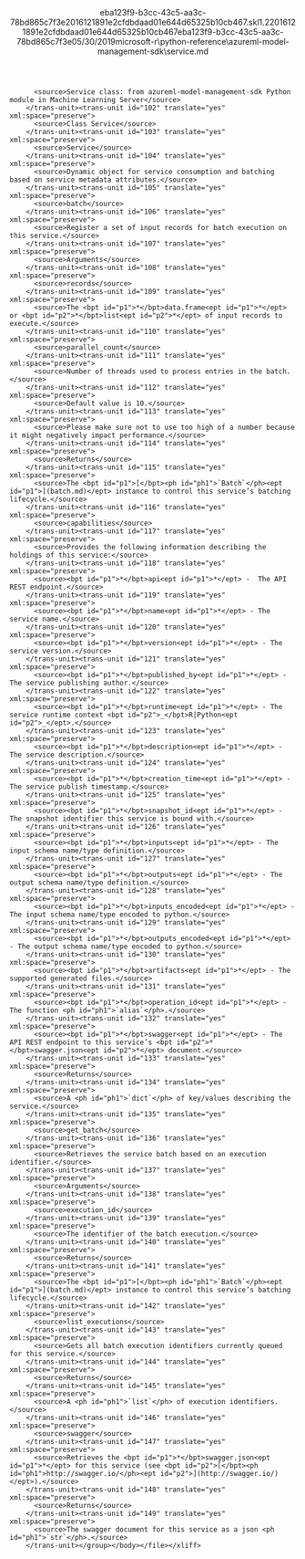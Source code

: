 <?xml version="1.0"?><xliff version="1.2" xmlns="urn:oasis:names:tc:xliff:document:1.2" xmlns:xsi="http://www.w3.org/2001/XMLSchema-instance" xsi:schemaLocation="urn:oasis:names:tc:xliff:document:1.2 xliff-core-1.2-transitional.xsd"><file datatype="xml" original="service.md" source-language="en-US" target-language="en-US"><header><tool tool-id="mdxliff" tool-name="mdxliff" tool-version="1.0-8ab897d" tool-company="Microsoft" /><xliffext:skl_file_name xmlns:xliffext="urn:microsoft:content:schema:xliffextensions">eba123f9-b3cc-43c5-aa3c-78bd865c7f3e2016121891e2cfdbdaad01e644d65325b10cb467.skl</xliffext:skl_file_name><xliffext:version xmlns:xliffext="urn:microsoft:content:schema:xliffextensions">1.2</xliffext:version><xliffext:ms.openlocfilehash xmlns:xliffext="urn:microsoft:content:schema:xliffextensions">2016121891e2cfdbdaad01e644d65325b10cb467</xliffext:ms.openlocfilehash><xliffext:ms.sourcegitcommit xmlns:xliffext="urn:microsoft:content:schema:xliffextensions">eba123f9-b3cc-43c5-aa3c-78bd865c7f3e</xliffext:ms.sourcegitcommit><xliffext:ms.lasthandoff xmlns:xliffext="urn:microsoft:content:schema:xliffextensions">05/30/2019</xliffext:ms.lasthandoff><xliffext:ms.openlocfilepath xmlns:xliffext="urn:microsoft:content:schema:xliffextensions">microsoft-r\python-reference\azureml-model-management-sdk\service.md</xliffext:ms.openlocfilepath></header><body><group id="content" extype="content"><trans-unit id="101" translate="yes" xml:space="preserve" restype="x-metadata">
          <source>Service class: from azureml-model-management-sdk Python module in Machine Learning Server</source>
        </trans-unit><trans-unit id="102" translate="yes" xml:space="preserve">
          <source>Class Service</source>
        </trans-unit><trans-unit id="103" translate="yes" xml:space="preserve">
          <source>Service</source>
        </trans-unit><trans-unit id="104" translate="yes" xml:space="preserve">
          <source>Dynamic object for service consumption and batching based on service metadata attributes.</source>
        </trans-unit><trans-unit id="105" translate="yes" xml:space="preserve">
          <source>batch</source>
        </trans-unit><trans-unit id="106" translate="yes" xml:space="preserve">
          <source>Register a set of input records for batch execution on this service.</source>
        </trans-unit><trans-unit id="107" translate="yes" xml:space="preserve">
          <source>Arguments</source>
        </trans-unit><trans-unit id="108" translate="yes" xml:space="preserve">
          <source>records</source>
        </trans-unit><trans-unit id="109" translate="yes" xml:space="preserve">
          <source>The <bpt id="p1">*</bpt>data.frame<ept id="p1">*</ept> or <bpt id="p2">*</bpt>list<ept id="p2">*</ept> of input records to execute.</source>
        </trans-unit><trans-unit id="110" translate="yes" xml:space="preserve">
          <source>parallel_count</source>
        </trans-unit><trans-unit id="111" translate="yes" xml:space="preserve">
          <source>Number of threads used to process entries in the batch.</source>
        </trans-unit><trans-unit id="112" translate="yes" xml:space="preserve">
          <source>Default value is 10.</source>
        </trans-unit><trans-unit id="113" translate="yes" xml:space="preserve">
          <source>Please make sure not to use too high of a number because it might negatively impact performance.</source>
        </trans-unit><trans-unit id="114" translate="yes" xml:space="preserve">
          <source>Returns</source>
        </trans-unit><trans-unit id="115" translate="yes" xml:space="preserve">
          <source>The <bpt id="p1">[</bpt><ph id="ph1">`Batch`</ph><ept id="p1">](batch.md)</ept> instance to control this service’s batching lifecycle.</source>
        </trans-unit><trans-unit id="116" translate="yes" xml:space="preserve">
          <source>capabilities</source>
        </trans-unit><trans-unit id="117" translate="yes" xml:space="preserve">
          <source>Provides the following information describing the holdings of this service:</source>
        </trans-unit><trans-unit id="118" translate="yes" xml:space="preserve">
          <source><bpt id="p1">*</bpt>api<ept id="p1">*</ept> -  The API REST endpoint.</source>
        </trans-unit><trans-unit id="119" translate="yes" xml:space="preserve">
          <source><bpt id="p1">*</bpt>name<ept id="p1">*</ept> - The service name.</source>
        </trans-unit><trans-unit id="120" translate="yes" xml:space="preserve">
          <source><bpt id="p1">*</bpt>version<ept id="p1">*</ept> - The service version.</source>
        </trans-unit><trans-unit id="121" translate="yes" xml:space="preserve">
          <source><bpt id="p1">*</bpt>published_by<ept id="p1">*</ept> - The service publishing author.</source>
        </trans-unit><trans-unit id="122" translate="yes" xml:space="preserve">
          <source><bpt id="p1">*</bpt>runtime<ept id="p1">*</ept> - The service runtime context <bpt id="p2">_</bpt>R|Python<ept id="p2">_</ept>.</source>
        </trans-unit><trans-unit id="123" translate="yes" xml:space="preserve">
          <source><bpt id="p1">*</bpt>description<ept id="p1">*</ept> - The service description.</source>
        </trans-unit><trans-unit id="124" translate="yes" xml:space="preserve">
          <source><bpt id="p1">*</bpt>creation_time<ept id="p1">*</ept> - The service publish timestamp.</source>
        </trans-unit><trans-unit id="125" translate="yes" xml:space="preserve">
          <source><bpt id="p1">*</bpt>snapshot_id<ept id="p1">*</ept> - The snapshot identifier this service is bound with.</source>
        </trans-unit><trans-unit id="126" translate="yes" xml:space="preserve">
          <source><bpt id="p1">*</bpt>inputs<ept id="p1">*</ept> - The input schema name/type definition.</source>
        </trans-unit><trans-unit id="127" translate="yes" xml:space="preserve">
          <source><bpt id="p1">*</bpt>outputs<ept id="p1">*</ept> - The output schema name/type definition.</source>
        </trans-unit><trans-unit id="128" translate="yes" xml:space="preserve">
          <source><bpt id="p1">*</bpt>inputs_encoded<ept id="p1">*</ept> - The input schema name/type encoded to python.</source>
        </trans-unit><trans-unit id="129" translate="yes" xml:space="preserve">
          <source><bpt id="p1">*</bpt>outputs_encoded<ept id="p1">*</ept> - The output schema name/type encoded to python.</source>
        </trans-unit><trans-unit id="130" translate="yes" xml:space="preserve">
          <source><bpt id="p1">*</bpt>artifacts<ept id="p1">*</ept> - The supported generated files.</source>
        </trans-unit><trans-unit id="131" translate="yes" xml:space="preserve">
          <source><bpt id="p1">*</bpt>operation_id<ept id="p1">*</ept> - The function <ph id="ph1">`alias`</ph>.</source>
        </trans-unit><trans-unit id="132" translate="yes" xml:space="preserve">
          <source><bpt id="p1">*</bpt>swagger<ept id="p1">*</ept> - The API REST endpoint to this service’s <bpt id="p2">*</bpt>swagger.json<ept id="p2">*</ept> document.</source>
        </trans-unit><trans-unit id="133" translate="yes" xml:space="preserve">
          <source>Returns</source>
        </trans-unit><trans-unit id="134" translate="yes" xml:space="preserve">
          <source>A <ph id="ph1">`dict`</ph> of key/values describing the service.</source>
        </trans-unit><trans-unit id="135" translate="yes" xml:space="preserve">
          <source>get_batch</source>
        </trans-unit><trans-unit id="136" translate="yes" xml:space="preserve">
          <source>Retrieves the service batch based on an execution identifier.</source>
        </trans-unit><trans-unit id="137" translate="yes" xml:space="preserve">
          <source>Arguments</source>
        </trans-unit><trans-unit id="138" translate="yes" xml:space="preserve">
          <source>execution_id</source>
        </trans-unit><trans-unit id="139" translate="yes" xml:space="preserve">
          <source>The identifier of the batch execution.</source>
        </trans-unit><trans-unit id="140" translate="yes" xml:space="preserve">
          <source>Returns</source>
        </trans-unit><trans-unit id="141" translate="yes" xml:space="preserve">
          <source>The <bpt id="p1">[</bpt><ph id="ph1">`Batch`</ph><ept id="p1">](batch.md)</ept> instance to control this service’s batching lifecycle.</source>
        </trans-unit><trans-unit id="142" translate="yes" xml:space="preserve">
          <source>list_executions</source>
        </trans-unit><trans-unit id="143" translate="yes" xml:space="preserve">
          <source>Gets all batch execution identifiers currently queued for this service.</source>
        </trans-unit><trans-unit id="144" translate="yes" xml:space="preserve">
          <source>Returns</source>
        </trans-unit><trans-unit id="145" translate="yes" xml:space="preserve">
          <source>A <ph id="ph1">`list`</ph> of execution identifiers.</source>
        </trans-unit><trans-unit id="146" translate="yes" xml:space="preserve">
          <source>swagger</source>
        </trans-unit><trans-unit id="147" translate="yes" xml:space="preserve">
          <source>Retrieves the <bpt id="p1">*</bpt>swagger.json<ept id="p1">*</ept> for this service (see <bpt id="p2">[</bpt><ph id="ph1">http://swagger.io/</ph><ept id="p2">](http://swagger.io/)</ept>).</source>
        </trans-unit><trans-unit id="148" translate="yes" xml:space="preserve">
          <source>Returns</source>
        </trans-unit><trans-unit id="149" translate="yes" xml:space="preserve">
          <source>The swagger document for this service as a json <ph id="ph1">`str`</ph>.</source>
        </trans-unit></group></body></file></xliff>
